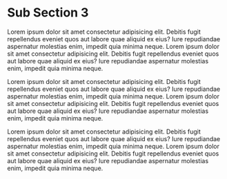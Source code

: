 # Sub Section 3

Lorem ipsum dolor sit amet consectetur adipisicing elit. Debitis fugit repellendus eveniet quos aut labore quae aliquid ex eius? Iure repudiandae aspernatur molestias enim, impedit quia minima neque. Lorem ipsum dolor sit amet consectetur adipisicing elit. Debitis fugit repellendus eveniet quos aut labore quae aliquid ex eius? Iure repudiandae aspernatur molestias enim, impedit quia minima neque.

Lorem ipsum dolor sit amet consectetur adipisicing elit. Debitis fugit repellendus eveniet quos aut labore quae aliquid ex eius? Iure repudiandae aspernatur molestias enim, impedit quia minima neque. Lorem ipsum dolor sit amet consectetur adipisicing elit. Debitis fugit repellendus eveniet quos aut labore quae aliquid ex eius? Iure repudiandae aspernatur molestias enim, impedit quia minima neque.

Lorem ipsum dolor sit amet consectetur adipisicing elit. Debitis fugit repellendus eveniet quos aut labore quae aliquid ex eius? Iure repudiandae aspernatur molestias enim, impedit quia minima neque. Lorem ipsum dolor sit amet consectetur adipisicing elit. Debitis fugit repellendus eveniet quos aut labore quae aliquid ex eius? Iure repudiandae aspernatur molestias enim, impedit quia minima neque.
